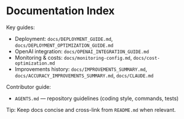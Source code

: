 # Documentation Index

Key guides:
- Deployment: `docs/DEPLOYMENT_GUIDE.md`, `docs/DEPLOYMENT_OPTIMIZATION_GUIDE.md`
- OpenAI integration: `docs/OPENAI_INTEGRATION_GUIDE.md`
- Monitoring & costs: `docs/monitoring-config.md`, `docs/cost-optimization.md`
- Improvements history: `docs/IMPROVEMENTS_SUMMARY.md`, `docs/ACCURACY_IMPROVEMENTS_SUMMARY.md`, `docs/CLAUDE.md`

Contributor guide:
- `AGENTS.md` — repository guidelines (coding style, commands, tests)

Tip: Keep docs concise and cross-link from `README.md` when relevant.
